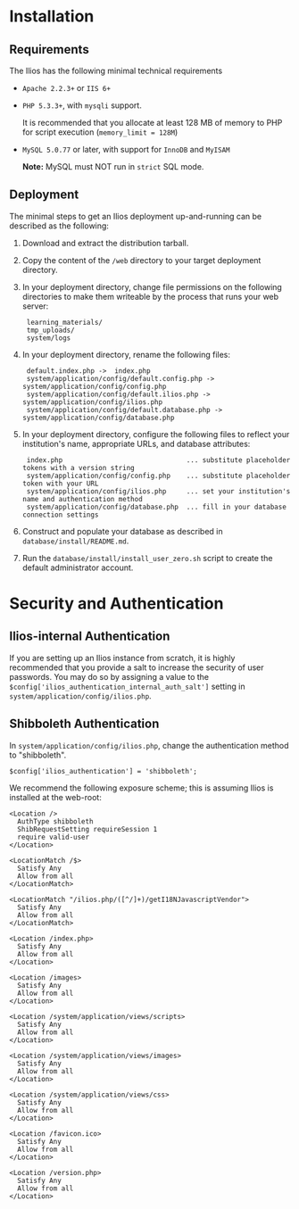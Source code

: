 # Installation

## Requirements

The Ilios has the following minimal technical requirements

* `Apache 2.2.3+` or `IIS 6+`

* `PHP 5.3.3+`, with `mysqli` support.

    It is recommended that you allocate at least 128 MB of memory to PHP for script execution (`memory_limit = 128M`)

* `MySQL 5.0.77` or later, with support for `InnoDB` and `MyISAM`

    **Note:** MySQL must NOT run in `strict` SQL mode.

## Deployment

The minimal steps to get an Ilios deployment up-and-running can be described as the following:

1. Download and extract the distribution tarball.

2. Copy the content of the `/web` directory to your target deployment directory.

3. In your deployment directory, change file permissions on the following directories to make them writeable by the process that runs your web server:

        learning_materials/
        tmp_uploads/
        system/logs

4. In your deployment directory, rename the following files:

        default.index.php ->  index.php
        system/application/config/default.config.php -> system/application/config/config.php
        system/application/config/default.ilios.php -> system/application/config/ilios.php
        system/application/config/default.database.php -> system/application/config/database.php

5. In your deployment directory, configure the following files to reflect your institution's name, appropriate URLs, and database attributes:

        index.php                               ... substitute placeholder tokens with a version string
        system/application/config/config.php    ... substitute placeholder token with your URL
        system/application/config/ilios.php     ... set your institution's name and authentication method
        system/application/config/database.php  ... fill in your database connection settings

6. Construct and populate your database as described in `database/install/README.md`.

7. Run the `database/install/install_user_zero.sh` script to create the default administrator account.

# Security and Authentication

## Ilios-internal Authentication

If you are setting up an Ilios instance from scratch, it is highly recommended that you provide a salt to increase the security of user passwords.
You may do so by assigning a value to the  `$config['ilios_authentication_internal_auth_salt']` setting in `system/application/config/ilios.php`.


## Shibboleth Authentication

In `system/application/config/ilios.php`, change the authentication method to "shibboleth".

    $config['ilios_authentication'] = 'shibboleth';

We recommend the following exposure scheme; this is assuming Ilios is installed at the web-root:

    <Location />
      AuthType shibboleth
      ShibRequestSetting requireSession 1
      require valid-user
    </Location>

    <LocationMatch /$>
      Satisfy Any
      Allow from all
    </LocationMatch>

    <LocationMatch "/ilios.php/([^/]+)/getI18NJavascriptVendor">
      Satisfy Any
      Allow from all
    </LocationMatch>

    <Location /index.php>
      Satisfy Any
      Allow from all
    </Location>

    <Location /images>
      Satisfy Any
      Allow from all
    </Location>

    <Location /system/application/views/scripts>
      Satisfy Any
      Allow from all
    </Location>

    <Location /system/application/views/images>
      Satisfy Any
      Allow from all
    </Location>

    <Location /system/application/views/css>
      Satisfy Any
      Allow from all
    </Location>

    <Location /favicon.ico>
      Satisfy Any
      Allow from all
    </Location>

    <Location /version.php>
      Satisfy Any
      Allow from all
    </Location>
